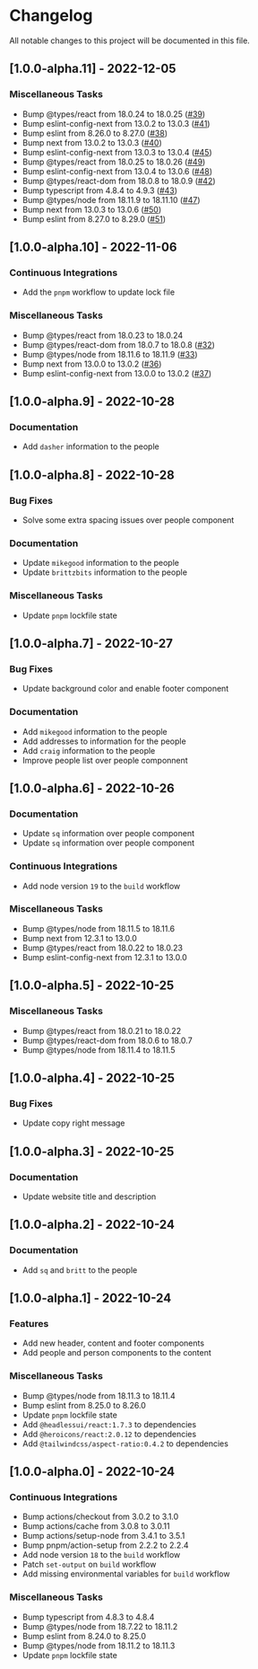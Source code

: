 # Changelog

All notable changes to this project will be documented in this file.

## [1.0.0-alpha.11] - 2022-12-05

### <!-- 08 -->Miscellaneous Tasks

- Bump @types/react from 18.0.24 to 18.0.25 ([#39](https://github.com/orhun/git-cliff/issues/39))
- Bump eslint-config-next from 13.0.2 to 13.0.3 ([#41](https://github.com/orhun/git-cliff/issues/41))
- Bump eslint from 8.26.0 to 8.27.0 ([#38](https://github.com/orhun/git-cliff/issues/38))
- Bump next from 13.0.2 to 13.0.3 ([#40](https://github.com/orhun/git-cliff/issues/40))
- Bump eslint-config-next from 13.0.3 to 13.0.4 ([#45](https://github.com/orhun/git-cliff/issues/45))
- Bump @types/react from 18.0.25 to 18.0.26 ([#49](https://github.com/orhun/git-cliff/issues/49))
- Bump eslint-config-next from 13.0.4 to 13.0.6 ([#48](https://github.com/orhun/git-cliff/issues/48))
- Bump @types/react-dom from 18.0.8 to 18.0.9 ([#42](https://github.com/orhun/git-cliff/issues/42))
- Bump typescript from 4.8.4 to 4.9.3 ([#43](https://github.com/orhun/git-cliff/issues/43))
- Bump @types/node from 18.11.9 to 18.11.10 ([#47](https://github.com/orhun/git-cliff/issues/47))
- Bump next from 13.0.3 to 13.0.6 ([#50](https://github.com/orhun/git-cliff/issues/50))
- Bump eslint from 8.27.0 to 8.29.0 ([#51](https://github.com/orhun/git-cliff/issues/51))

## [1.0.0-alpha.10] - 2022-11-06

### <!-- 07 -->Continuous Integrations

- Add the `pnpm` workflow to update lock file

### <!-- 08 -->Miscellaneous Tasks

- Bump @types/react from 18.0.23 to 18.0.24
- Bump @types/react-dom from 18.0.7 to 18.0.8 ([#32](https://github.com/orhun/git-cliff/issues/32))
- Bump @types/node from 18.11.6 to 18.11.9 ([#33](https://github.com/orhun/git-cliff/issues/33))
- Bump next from 13.0.0 to 13.0.2 ([#36](https://github.com/orhun/git-cliff/issues/36))
- Bump eslint-config-next from 13.0.0 to 13.0.2 ([#37](https://github.com/orhun/git-cliff/issues/37))

## [1.0.0-alpha.9] - 2022-10-28

### <!-- 05 -->Documentation

- Add `dasher` information to the people

## [1.0.0-alpha.8] - 2022-10-28

### <!-- 02 -->Bug Fixes

- Solve some extra spacing issues over people component

### <!-- 05 -->Documentation

- Update `mikegood` information to the people
- Update `brittzbits` information to the people

### <!-- 08 -->Miscellaneous Tasks

- Update `pnpm` lockfile state

## [1.0.0-alpha.7] - 2022-10-27

### <!-- 02 -->Bug Fixes

- Update background color and enable footer component

### <!-- 05 -->Documentation

- Add `mikegood` information to the people
- Add addresses to information for the people
- Add `craig` information to the people
- Improve people list over people componnent

## [1.0.0-alpha.6] - 2022-10-26

### <!-- 05 -->Documentation

- Update `sq` information over people component
- Update `sq` information over people component

### <!-- 07 -->Continuous Integrations

- Add node version `19` to the `build` workflow

### <!-- 08 -->Miscellaneous Tasks

- Bump @types/node from 18.11.5 to 18.11.6
- Bump next from 12.3.1 to 13.0.0
- Bump @types/react from 18.0.22 to 18.0.23
- Bump eslint-config-next from 12.3.1 to 13.0.0

## [1.0.0-alpha.5] - 2022-10-25

### <!-- 08 -->Miscellaneous Tasks

- Bump @types/react from 18.0.21 to 18.0.22
- Bump @types/react-dom from 18.0.6 to 18.0.7
- Bump @types/node from 18.11.4 to 18.11.5

## [1.0.0-alpha.4] - 2022-10-25

### <!-- 02 -->Bug Fixes

- Update copy right message

## [1.0.0-alpha.3] - 2022-10-25

### <!-- 05 -->Documentation

- Update website title and description

## [1.0.0-alpha.2] - 2022-10-24

### <!-- 05 -->Documentation

- Add `sq` and `britt` to the people

## [1.0.0-alpha.1] - 2022-10-24

### <!-- 01 -->Features

- Add new header, content and footer components
- Add people and person components to the content

### <!-- 08 -->Miscellaneous Tasks

- Bump @types/node from 18.11.3 to 18.11.4
- Bump eslint from 8.25.0 to 8.26.0
- Update `pnpm` lockfile state
- Add `@headlessui/react:1.7.3` to dependencies
- Add `@heroicons/react:2.0.12` to dependencies
- Add `@tailwindcss/aspect-ratio:0.4.2` to dependencies

## [1.0.0-alpha.0] - 2022-10-24

### <!-- 07 -->Continuous Integrations

- Bump actions/checkout from 3.0.2 to 3.1.0
- Bump actions/cache from 3.0.8 to 3.0.11
- Bump actions/setup-node from 3.4.1 to 3.5.1
- Bump pnpm/action-setup from 2.2.2 to 2.2.4
- Add node version `18` to the `build` workflow
- Patch `set-output` on `build` workflow
- Add missing environmental variables for `build` workflow

### <!-- 08 -->Miscellaneous Tasks

- Bump typescript from 4.8.3 to 4.8.4
- Bump @types/node from 18.7.22 to 18.11.2
- Bump eslint from 8.24.0 to 8.25.0
- Bump @types/node from 18.11.2 to 18.11.3
- Update `pnpm` lockfile state

<!-- generated by git-cliff -->
